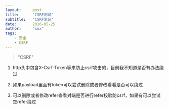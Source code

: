 ```yaml
---
layout:     post
title:      "CSRF测试"
subtitle:   "CSRF笔记"
date:       2016-05-25
author:     "xux"
tags:
    - 安全
    - CSRF
---
```




> "CSRF"

 1. http头中包含X-Csrf-Token等来防止csrf攻击的，目前我不知道是否有办法绕过
 
 2. 如果payload里面有token可以尝试删除或者修改看看是否可以绕过
 
 3. 可以删除或者修改refer查看对端是否进行refer校验防csrf，如果有可以尝试空refer绕过
